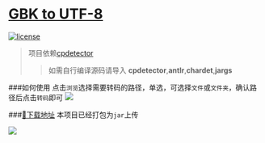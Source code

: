 # [GBK to UTF-8](https://github.com/kakakakakakakakakakakaka/gbktoutf8/releases)
[![license](https://badgen.net/badge/license/LGPL-3.0)](https://github.com/kakakakakakakakakakakaka/gbk_to_utf8/blob/master/LICENSE)
>项目依赖[cpdetector](http://cpdetector.sourceforge.net/index.shtml)
>>如需自行编译源码请导入 **cpdetector**,**antlr**,**chardet**,**jargs**

###如何使用
点击`浏览`选择需要转码的路径，单选，可选择`文件`或`文件夹`，确认路径后点击`转码`即可
![](https://i.loli.net/2019/04/12/5cafd878b4480.png)

###[💾下载地址](https://github.com/kakakakakakakakakakakaka/gbktoutf8/releases)
本项目已经打包为`jar`上传

[![](https://img.shields.io/github/downloads/kakakakakakakakakakakaka/gbktoutf8/v1.0/total.svg?label=Downloads&style=for-the-badge)](https://github.com/kakakakakakakakakakakaka/gbktoutf8/releases/tag/v1.0)

